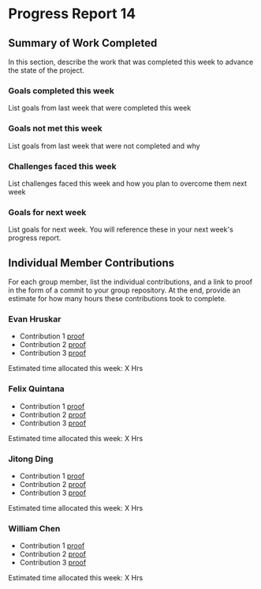 # Progress Report 14

## Summary of Work Completed

In this section, describe the work that was completed this week to advance the state of the project.

### Goals completed this week

List goals from last week that were completed this week

### Goals not met this week

List goals from last week that were not completed and why

### Challenges faced this week

List challenges faced this week and how you plan to overcome them next week

### Goals for next week

List goals for next week. You will reference these in your next week's progress report.

## Individual Member Contributions

For each group member, list the individual contributions, and a link to proof in the form of a commit to your group repository. At the end, provide an estimate for how many hours these contributions took to complete.

### Evan Hruskar

- Contribution 1 [proof](link) 
- Contribution 2 [proof](link) 
- Contribution 3 [proof](link)

Estimated time allocated this week: X Hrs

### Felix Quintana

- Contribution 1 [proof](link) 
- Contribution 2 [proof](link) 
- Contribution 3 [proof](link)

Estimated time allocated this week: X Hrs

### Jitong Ding

- Contribution 1 [proof](link) 
- Contribution 2 [proof](link) 
- Contribution 3 [proof](link)

Estimated time allocated this week: X Hrs

### William Chen

- Contribution 1 [proof](link) 
- Contribution 2 [proof](link) 
- Contribution 3 [proof](link)

Estimated time allocated this week: X Hrs
